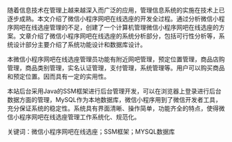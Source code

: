 随着信息技术在管理上越来越深入而广泛的应用，管理信息系统的实施在技术上已逐步成熟。本文介绍了微信小程序网吧在线选座的开发全过程。通过分析微信小程序网吧在线选座管理的不足，创建了一个计算机管理微信小程序网吧在线选座的方案。文章介绍了微信小程序网吧在线选座的系统分析部分，包括可行性分析等，系统设计部分主要介绍了系统功能设计和数据库设计。

本微信小程序网吧在线选座管理员功能有附近网吧管理，预定位置管理，商品店购管理，商品类别管理，实名认证管理，支付管理，系统管理等。用户可以购买商品和预定位置。因而具有一定的实用性。

本站后台采用Java的SSM框架进行后台管理开发，可以在浏览器上登录进行后台数据方面的管理，MySQL作为本地数据库，微信小程序用到了微信开发者工具，充分保证系统的稳定性。系统具有界面清晰、操作简单，功能齐全的特点，使得微信小程序网吧在线选座管理工作系统化、规范化。

关键词：微信小程序网吧在线选座；SSM框架；MYSQL数据库
